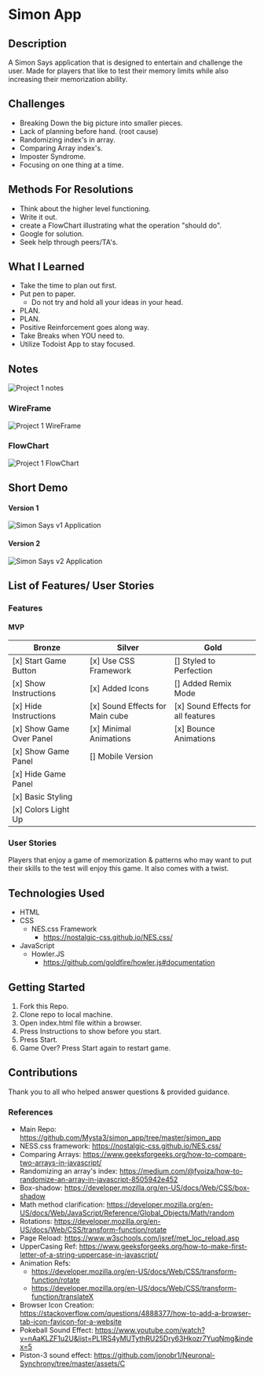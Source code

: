 # Simon App

## Description

A Simon Says application that is designed to entertain and challenge the user. Made for players that like to test their memory limits while also increasing their memorization ability.

## Challenges

- Breaking Down the big picture into smaller pieces.
- Lack of planning before hand. (root cause)
- Randomizing index's in array.
- Comparing Array index's.
- Imposter Syndrome.
- Focusing on one thing at a time.

## Methods For Resolutions

- Think about the higher level functioning.
- Write it out.
- create a FlowChart illustrating what the operation "should do".
- Google for solution.
- Seek help through peers/TA's.

## What I Learned

- Take the time to plan out first.
- Put pen to paper.
  - Do not try and hold all your ideas in your head.
- PLAN.
- PLAN.
- Positive Reinforcement goes along way.
- Take Breaks when YOU need to.
- Utilize Todoist App to stay focused.

## Notes

![Project 1 notes](https://imgur.com/a/jUiIZ9m)

### WireFrame

![Project 1 WireFrame](https://imgur.com/a/vcp63P8)

### FlowChart

![Project 1 FlowChart](https://imgur.com/a/wlAdpTE)

## Short Demo

#### Version 1

![Simon Says v1 Application](https://media.giphy.com/media/UT4YzJMRyxyNImBQ1W/giphy.gif)

#### Version 2

![Simon Says v2 Application](https://media.giphy.com/media/locrZRkTY2PnJyjp1a/giphy.gif)

## List of Features/ User Stories

### Features

#### MVP

| Bronze                   | Silver                          | Gold                               |
| ------------------------ | ------------------------------- | ---------------------------------- |
| [x] Start Game Button    | [x] Use CSS Framework           | [] Styled to Perfection            |
| [x] Show Instructions    | [x] Added Icons                 | [] Added Remix Mode                |
| [x] Hide Instructions    | [x] Sound Effects for Main cube | [x] Sound Effects for all features |
| [x] Show Game Over Panel | [x] Minimal Animations          | [x] Bounce Animations              |
| [x] Show Game Panel      | [] Mobile Version               |
| [x] Hide Game Panel      |
| [x] Basic Styling        |
| [x] Colors Light Up      |

### User Stories

Players that enjoy a game of memorization & patterns who may want to put their skills to the test will enjoy this game. It also comes with a twist.

## Technologies Used

- HTML
- CSS
  - NES.css Framework
    - https://nostalgic-css.github.io/NES.css/
- JavaScript
  - Howler.JS
    - https://github.com/goldfire/howler.js#documentation

## Getting Started

1. Fork this Repo.
2. Clone repo to local machine.
3. Open index.html file within a browser.
4. Press Instructions to show before you start.
5. Press Start.
6. Game Over? Press Start again to restart game.

## Contributions

Thank you to all who helped answer questions & provided guidance.

### References

- Main Repo: https://github.com/Mysta3/simon_app/tree/master/simon_app
- NESS.css framework: https://nostalgic-css.github.io/NES.css/
- Comparing Arrays: https://www.geeksforgeeks.org/how-to-compare-two-arrays-in-javascript/
- Randomizing an array's index: https://medium.com/@fyoiza/how-to-randomize-an-array-in-javascript-8505942e452
- Box-shadow: https://developer.mozilla.org/en-US/docs/Web/CSS/box-shadow
- Math method clarification: https://developer.mozilla.org/en-US/docs/Web/JavaScript/Reference/Global_Objects/Math/random
- Rotations: https://developer.mozilla.org/en-US/docs/Web/CSS/transform-function/rotate
- Page Reload: https://www.w3schools.com/jsref/met_loc_reload.asp
- UpperCasing Ref: https://www.geeksforgeeks.org/how-to-make-first-letter-of-a-string-uppercase-in-javascript/
- Animation Refs:
  - https://developer.mozilla.org/en-US/docs/Web/CSS/transform-function/rotate
  - https://developer.mozilla.org/en-US/docs/Web/CSS/transform-function/translateX
- Browser Icon Creation: https://stackoverflow.com/questions/4888377/how-to-add-a-browser-tab-icon-favicon-for-a-website
- Pokeball Sound Effect: https://www.youtube.com/watch?v=nAaKLZF1u2U&list=PL1RS4yMUTythRU25Dry63Hkozr7YuqNmg&index=5
- Piston-3 sound effect: https://github.com/jonobr1/Neuronal-Synchrony/tree/master/assets/C
